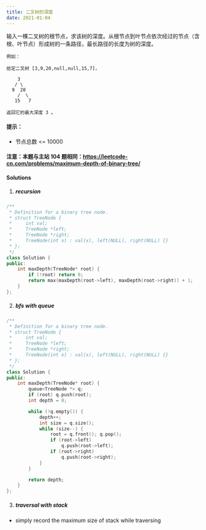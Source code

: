 ```yaml
---
title: 二叉树的深度
date: 2021-01-04
---
```

输入一棵二叉树的根节点，求该树的深度。从根节点到叶节点依次经过的节点（含根、叶节点）形成树的一条路径，最长路径的长度为树的深度。

```
例如：

给定二叉树 [3,9,20,null,null,15,7]，

    3
   / \
  9  20
    /  \
   15   7

返回它的最大深度 3 。
```
 

#### 提示：

-    节点总数 <= 10000

#### 注意：本题与主站 104 题相同：https://leetcode-cn.com/problems/maximum-depth-of-binary-tree/


#### Solutions

1. ##### recursion

```cpp
/**
 * Definition for a binary tree node.
 * struct TreeNode {
 *     int val;
 *     TreeNode *left;
 *     TreeNode *right;
 *     TreeNode(int x) : val(x), left(NULL), right(NULL) {}
 * };
 */
class Solution {
public:
    int maxDepth(TreeNode* root) {
        if (!root) return 0;
        return max(maxDepth(root->left), maxDepth(root->right)) + 1;
    }
};
```

2. ##### bfs with queue

```cpp
/**
 * Definition for a binary tree node.
 * struct TreeNode {
 *     int val;
 *     TreeNode *left;
 *     TreeNode *right;
 *     TreeNode(int x) : val(x), left(NULL), right(NULL) {}
 * };
 */
class Solution {
public:
    int maxDepth(TreeNode* root) {
        queue<TreeNode *> q;
        if (root) q.push(root);
        int depth = 0;

        while (!q.empty()) {
            depth++;
            int size = q.size();
            while (size--) {
                root = q.front(); q.pop();
                if (root->left)
                    q.push(root->left);
                if (root->right)
                    q.push(root->right);
            }
        }

        return depth;
    }
};
```

3. ##### traversal with stack

- simply record the maximum size of stack while traversing

```cpp

```